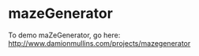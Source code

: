 # mazeGenerator
To demo maZeGenerator, go here: http://www.damionmullins.com/projects/mazegenerator
